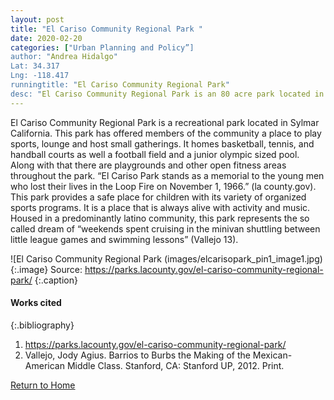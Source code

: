 ```yaml
---
layout: post
title: "El Cariso Community Regional Park "
date: 2020-02-20
categories: ["Urban Planning and Policy”]
author: "Andrea Hidalgo"
Lat: 34.317
Lng: -118.417
runningtitle: "El Cariso Community Regional Park"
desc: "El Cariso Community Regional Park is an 80 acre park located in Sylmar, Ca. It is a recreational center that has been a staple in community for many years”
---
```

El Cariso Community Regional Park is a recreational park located in Sylmar California. This park has offered members of the community a place to play sports, lounge and host small gatherings. It homes basketball, tennis, and handball courts as well a football field and a junior olympic sized pool. Along with that there are playgrounds and other open fitness areas throughout the park.  “El Cariso Park stands as a memorial to the young men who lost their lives in the Loop Fire on November 1, 1966.” (la county.gov).  This park provides a safe place for children with its variety of organized sports programs. It is a place that is always alive with activity and music. Housed in a predominantly latino community, this park represents the so called dream of “weekends spent cruising in the minivan shuttling between little league games and swimming lessons” (Vallejo 13). 

![El Cariso Community Regional Park (images/elcarisopark_pin1_image1.jpg)
   {:.image} 
Source: https://parks.lacounty.gov/el-cariso-community-regional-park/
   {:.caption} 
#### Works cited

{:.bibliography} 
1. https://parks.lacounty.gov/el-cariso-community-regional-park/
2. Vallejo, Jody Agius. Barrios to Burbs the Making of the Mexican-American Middle Class. Stanford, CA: Stanford UP, 2012. Print.

[Return to Home](https://uclachicanxstudies.github.io/BarrioSuburbanisms/)
